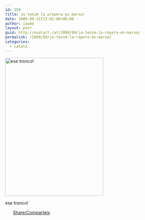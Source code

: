 ```yaml
---
id: 159
title: Ja tenim la propera en marxa!
date: 2009-09-21T23:02:00+00:00
author: jaume
layout: post
guid: http://nualart.cat/2009/09/ja-tenim-la-ropera-en-marxa/
permalink: /2009/09/ja-tenim-la-ropera-en-marxa/
categories:
  - català
---
```

<div id="attachment_158" style="width: 327px" class="wp-caption aligncenter">
  <img src="http://nualart.cat/wp-content/uploads/2009/09/rauscha.jpg" alt="ese tronco!" title="rauscha" width="317" height="448" class="size-full wp-image-158" srcset="http://nualart.cat/wp-content/uploads/2009/09/rauscha.jpg 317w, http://nualart.cat/wp-content/uploads/2009/09/rauscha-212x300.jpg 212w" sizes="(max-width: 317px) 100vw, 317px" />
  
  <p class="wp-caption-text">
    ese tronco!
  </p>
</div>

<div class="addtoany_share_save_container addtoany_content_bottom">
  <div class="a2a_kit a2a_kit_size_32 addtoany_list a2a_target" id="wpa2a_18">
    <a href="https://www.addtoany.com/share" onclick="_gaq.push(['_trackEvent', 'outbound-article', 'https://www.addtoany.com/share', 'Share/Comparteix']);" class="a2a_dd addtoany_share_save"  style="background:url(http://nualart.cat/wp-content/plugins/add-to-any/share_16_16.png) no-repeat scroll 4px 0px;padding:0 0 0 25px;display:inline-block;height:16px;vertical-align:middle"><span>Share/Comparteix</span></a>
  </div>
</div>
